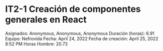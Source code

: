 # IT2-1 Creación de componentes generales en React

Asignados: Anonymous, Anonymous, Anonymous
Duración (horas): 6.91
Equipo: Nefrovida
Fecha: April 24, 2022
Fecha de creación: April 25, 2022 8:52 PM
Horas Hombre: 20.73